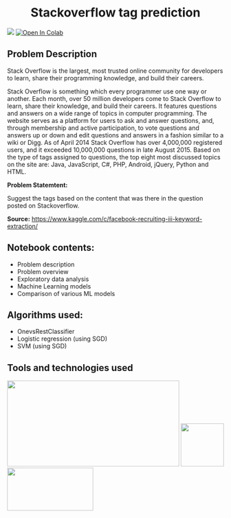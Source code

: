 <h1><b><center> Stackoverflow tag  prediction </center></b></h1>

<img src="https://wizardsourcer.com/wp-content/uploads/2019/03/Stackoverflow.png">
<a href="https://colab.research.google.com/drive/1_fd9IX_qoKOuMVUn7zBpvKCFjyyT0gZF" target="_parent"><img src="https://colab.research.google.com/assets/colab-badge.svg" alt="Open In Colab"/></a>


## Problem Description
Stack Overflow is the largest, most trusted online community for developers to learn, share their programming knowledge, and build their careers.

Stack Overflow is something which every programmer use one way or another. Each month, over 50 million developers come to Stack Overflow to learn, share their knowledge, and build their careers. It features questions and answers on a wide range of topics in computer programming. The website serves as a platform for users to ask and answer questions, and, through membership and active participation, to vote questions and answers up or down and edit questions and answers in a fashion similar to a wiki or Digg. As of April 2014 Stack Overflow has over 4,000,000 registered users, and it exceeded 10,000,000 questions in late August 2015. Based on the type of tags assigned to questions, the top eight most discussed topics on the site are: Java, JavaScript, C#, PHP, Android, jQuery, Python and HTML.

**Problem Statemtent:**

Suggest the tags based on the content that was there in the question posted on Stackoverflow.

**Source:** https://www.kaggle.com/c/facebook-recruiting-iii-keyword-extraction/

## Notebook contents:
- Problem description
- Problem overview
- Exploratory data analysis
- Machine Learning models
- Comparison of various ML models

## Algorithms used:
- OnevsRestClassifier 
- Logistic regression (using SGD)
- SVM (using SGD)

## Tools and technologies used
<img src='https://www.engineeringbigdata.com/wp-content/uploads/boston-dataset-scikit-learn-machine-learning-python-tutorial.png' width="400" height="200"> 
<img src='https://clay-atlas.com/wp-content/uploads/2019/08/python_nltk.png' width="100", height="100">
<img src='https://miro.medium.com/max/1400/1*7oukapIBInsovpHkQB3QZg.jpeg' width="200", height="100">
